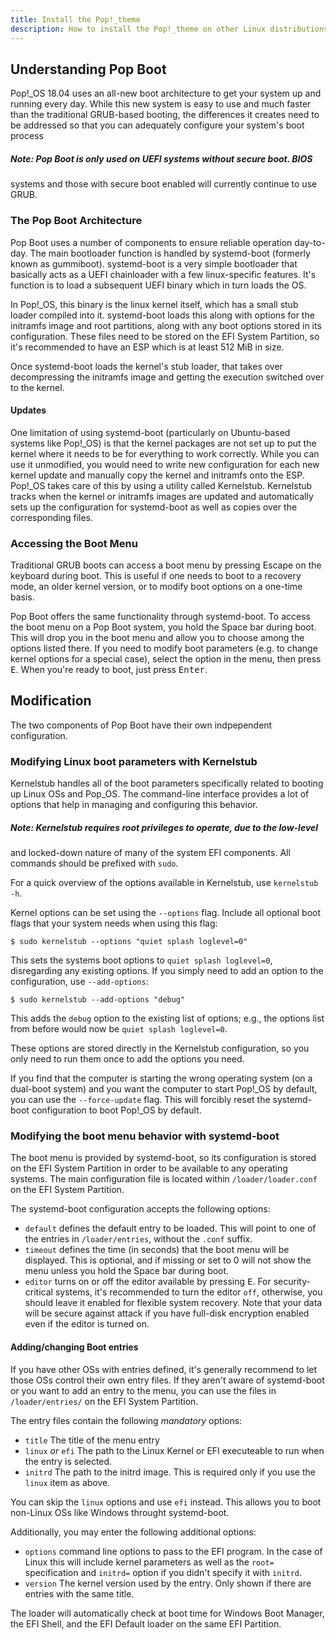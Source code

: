 ```yaml
---
title: Install the Pop!_theme
description: How to install the Pop!_theme on other Linux distributions.
---
```


## Understanding Pop Boot

Pop!_OS 18.04 uses an all-new boot architecture to get your system up and 
running every day. While this new system is easy to use and much faster than the
traditional GRUB-based booting, the differences it creates need to be addressed
so that you can adequately configure your system's boot process

##### Note: Pop Boot is only used on UEFI systems without secure boot. BIOS
systems and those with secure boot enabled will currently continue to use GRUB.


### The Pop Boot Architecture

Pop Boot uses a number of components to ensure reliable operation day-to-day. 
The main bootloader function is handled by systemd-boot (formerly known as 
gummiboot). systemd-boot is a very simple bootloader that basically acts as a 
UEFI chainloader with a few linux-specific features. It's function is to load a 
subsequent UEFI binary which in turn loads the OS. 

In Pop!_OS, this binary is the linux kernel itself, which has a small stub 
loader compiled into it. systemd-boot loads this along with options for the 
initramfs image and root partitions, along with any boot options stored in its 
configuration. These files need to be stored on the EFI System Partition, so 
it's recommended to have an ESP which is at least 512 MiB in size. 

Once systemd-boot loads the kernel's stub loader, that takes over decompressing 
the initramfs image and getting the execution switched over to the kernel.

#### Updates

One limitation of using systemd-boot (particularly on Ubuntu-based systems like 
Pop!_OS) is that the kernel packages are not set up to put the kernel where it 
needs to be for everything to work correctly. While you can use it unmodified, 
you would need to write new configuration for each new kernel update and 
manually copy the kernel and initramfs onto the ESP. Pop!_OS takes care of this
by using a utility called Kernelstub. Kernelstub tracks when the kernel or 
initramfs images are updated and automatically sets up the configuration for
systemd-boot as well as copies over the corresponding files. 


### Accessing the Boot Menu

Traditional GRUB boots can access a boot menu by pressing Escape on the keyboard
during boot. This is useful if one needs to boot to a recovery mode, an older
kernel version, or to modify boot options on a one-time basis. 

Pop Boot offers the same functionality through systemd-boot. To access the boot
menu on a Pop Boot system, you hold the Space bar during boot. This will drop 
you in the boot menu and allow you to choose among the options listed there. If
you need to modify boot parameters (e.g. to change kernel options for a special
case), select the option in the menu, then press <kbd>E</kbd>. When you're ready 
to boot, just press <kbd>Enter</kbd>.


## Modification

The two components of Pop Boot have their own indpependent configuration. 


### Modifying Linux boot parameters with Kernelstub

Kernelstub handles all of the boot parameters specifically related to booting up 
Linux OSs and Pop_OS. The command-line interface provides a lot of options that 
help in managing and configuring this behavior.

##### Note: Kernelstub requires root privileges to operate, due to the low-level 
and locked-down nature of many of the system EFI components. All commands should 
be prefixed with `sudo`.

For a quick overview of the options available in Kernelstub, use `kernelstub -h`.

Kernel options can be set using the `--options` flag. Include all optional
boot flags that your system needs when using this flag:

```
$ sudo kernelstub --options "quiet splash loglevel=0"
```
This sets the systems boot options to `quiet splash loglevel=0`, disregarding 
any existing options. If you simply need to add an option to the configuration, 
use `--add-options`:

```
$ sudo kernelstub --add-options "debug"
```
This adds the `debug` option to the existing list of options; e.g., the options 
list from before would now be `quiet splash loglevel=0`. 

These options are stored directly in the Kernelstub configuration, so you only 
need to run them once to add the options you need. 

If you find that the computer is starting the wrong operating system (on a 
dual-boot system) and you want the computer to start Pop!_OS by default, you can 
use the `--force-update` flag. This will forcibly reset the systemd-boot 
configuration to boot Pop!_OS by default.


### Modifying the boot menu behavior with systemd-boot

The boot menu is provided by systemd-boot, so its configuration is stored on the 
EFI System Partition in order to be available to any operating systems. The main 
configuration file is located within `/loader/loader.conf` on the EFI System 
Partition.

The systemd-boot configuration accepts the following options:

* `default` defines the default entry to be loaded. This will point to one of 
the entries in `/loader/entries`, without the `.conf` suffix.
* `timeout` defines the time (in seconds) that the boot menu will be displayed. 
This is optional, and if missing or set to 0 will not show the menu unless you 
hold the Space bar during boot.
* `editor` turns on or off the editor available by pressing <kbd>E</kbd>. For
security-critical systems, it's recommended to turn the editor `off`, otherwise, 
you should leave it enabled for flexible system recovery. Note that your data 
will be secure against attack if you have full-disk encryption enabled even if
the editor is turned on.

#### Adding/changing Boot entries

If you have other OSs with entries defined, it's generally recommend to let 
those OSs control their own entry files. If they aren't aware of systemd-boot or 
you want to add an entry to the menu, you can use the files in `/loader/entries/` 
on the EFI System Partition.

The entry files contain the following _mandatory_ options:

* `title` The title of the menu entry
* `linux` *or* `efi` The path to the Linux Kernel or EFI executeable to run when 
the entry is selected. 
* `initrd` The path to the initrd image. This is required only if you use the 
`linux` item as above.

You can skip the `linux` options and use `efi` instead. This allows you to boot
non-Linux OSs like Windows throught systemd-boot. 

Additionally, you may enter the following additional options:

* `options` command line options to pass to the EFI program. In the case of Linux
this will include kernel parameters as well as the `root=` specification and 
`initrd=` option if you didn't specify it with `initrd`.
* `version` The kernel version used by the entry. Only shown if there are 
entries with the same title.

The loader will automatically check at boot time for Windows Boot Manager, the 
EFI Shell, and the EFI Default loader on the same EFI Partition.
